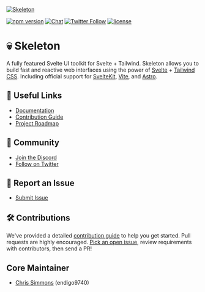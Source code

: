 [![Skeleton](https://user-images.githubusercontent.com/1509726/199282306-7454adcb-b765-4618-8438-67655a7dee47.png)](https://www.skeleton.dev/)

[![npm version](https://img.shields.io/npm/v/@skeletonlabs/skeleton?logo=npm&color=cb3837)](https://www.npmjs.com/package/@skeletonlabs/skeleton)
[![Chat](https://img.shields.io/discord/1003691521280856084?label=chat&logo=discord&color=7289da)](https://discord.gg/EXqV7W8MtY)
[![Twitter Follow](https://img.shields.io/twitter/follow/SkeletonUI?style=social)](https://twitter.com/SkeletonUI)
[![license](https://img.shields.io/badge/license-MIT-%23bada55)](https://github.com/skeletonlabs/skeleton/blob/master/LICENSE)

# 💀 Skeleton

A fully featured Svelte UI toolkit for Svelte + Tailwind. Skeleton allows you to build fast and reactive web interfaces using the power of [Svelte](https://svelte.dev/) + [Tailwind CSS](https://tailwindcss.com/). Including official support for [SvelteKit](https://kit.svelte.dev/), [Vite](https://vitejs.dev/), and [Astro](https://astro.build/).

## 🔗 Useful Links

- [Documentation](https://skeleton.dev/)
- [Contribution Guide](https://skeleton.dev/docs/contributions)
- [Project Roadmap](https://github.com/skeletonlabs/skeleton/wiki/%F0%9F%9B%A3%EF%B8%8F-The-Skeleton-Roadmap)

## 👋 Community

- [Join the Discord](https://discord.gg/EXqV7W8MtY)
- [Follow on Twitter](https://twitter.com/SkeletonUI)

## 🐞 Report an Issue

- [Submit Issue](https://github.com/skeletonlabs/skeleton/issues/new/choose)

## 🛠️ Contributions

We've provided a detailed [contribution guide](https://www.skeleton.dev/docs/contributions) to help you get started. Pull requests are highly encouraged. [Pick an open issue](https://github.com/skeletonlabs/skeleton/issues), review requirements with contributors, then send a PR!

## Core Maintainer

- [Chris Simmons](https://github.com/endigo9740) (endigo9740)

